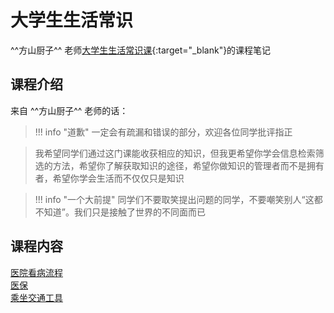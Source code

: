 # 大学生生活常识

^^方山厨子^^ 老师[大学生生活常识课](https://www.bilibili.com/video/BV1gVsSeyEAv/){:target="_blank"}的课程笔记

## 课程介绍

来自 ^^方山厨子^^ 老师的话：

> !!! info "道歉"
>     一定会有疏漏和错误的部分，欢迎各位同学批评指正

> 我希望同学们通过这门课能收获相应的知识，但我更希望你学会信息检索筛选的方法，希望你了解获取知识的途径，希望你做知识的管理者而不是拥有者，希望你学会生活而不仅仅只是知识

> !!! info "一个大前提"
>     同学们不要取笑提出问题的同学，不要嘲笑别人“这都不知道”。我们只是接触了世界的不同面而已


## 课程内容

[医院看病流程](./hospital.md)<br/>
[医保](./medical_insurance.md)<br/>
[乘坐交通工具](./transportation.md)